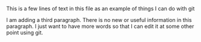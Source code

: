 This is a few lines of text in this file as an example of things I can do
with git 

I am adding a third paragraph. There is no new or useful information 
in this paragraph. I just want to have more words so that I can edit it
at some other point using git. 
